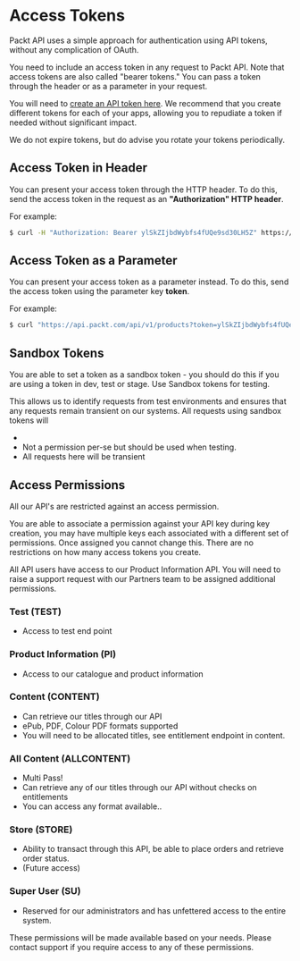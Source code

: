 # Access Tokens

Packt API uses a simple approach for authentication using API tokens, without any complication of OAuth.

You need to include an access token in any request to Packt API. Note that access tokens are also called "bearer tokens." You can pass a token through the header or as a parameter in your request.

You will need to [create an API token here](/user/api-tokens). We recommend that you create different tokens for each of your apps, allowing you to repudiate a token if needed without significant impact.

We do not expire tokens, but do advise you rotate your tokens periodically.

## Access Token in Header

You can present your access token through the HTTP header. To do this, send the access token in the request as an **"Authorization" HTTP header**.

For example:

```bash
$ curl -H "Authorization: Bearer ylSkZIjbdWybfs4fUQe9sd30LH5Z" https://api.packt.com/api/v1/products
```

## Access Token as a Parameter

You can present your access token as a parameter instead. To do this, send the access token using the parameter key **token**.

For example:

```bash
$ curl "https://api.packt.com/api/v1/products?token=ylSkZIjbdWybfs4fUQe9sd30LH5Z"
```

## Sandbox Tokens

You are able to set a token as a sandbox token - you should do this if you are using a token in dev, test or stage. Use Sandbox tokens for testing.

This allows us to identify requests from test environments and ensures that any requests remain transient on our systems. All requests using sandbox tokens will  

- 
- Not a permission per-se but should be used when testing.
- All requests here will be transient

## Access Permissions

All our API's are restricted against an access permission.

You are able to associate a permission against your API key during key creation, you may have multiple keys each associated with a different set of permissions. Once assigned you cannot change this. There are no restrictions on how many access tokens you create.  

All API users have access to our Product Information API. You will need to raise a support request with our Partners team to be assigned additional permissions.

### Test (TEST)

* Access to test end point

### Product Information (PI)

  - Access to our catalogue and product information

### Content (CONTENT)
  - Can retrieve our titles through our API 
  - ePub, PDF, Colour PDF formats supported
  - You will need to be allocated titles, see entitlement endpoint in content.

### All Content (ALLCONTENT)

* Multi Pass!
* Can retrieve any of our titles through our API without checks on entitlements
* You can access any format available..

### Store (STORE)
  - Ability to transact through this API, be able to place orders and retrieve order status.
  - (Future access)
### Super User (SU)
  - Reserved for our administrators and has unfettered access to the entire system. 




These permissions will be made available based on your needs. Please contact support if you require access to any of these permissions.
